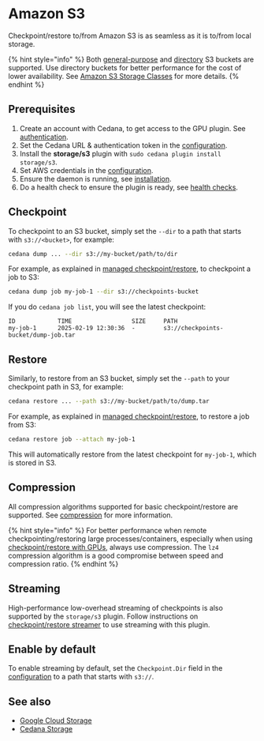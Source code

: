 # Amazon S3

Checkpoint/restore to/from Amazon S3 is as seamless as it is to/from local storage.

{% hint style="info" %}
Both [general-purpose](https://docs.aws.amazon.com/AmazonS3/latest/userguide/UsingBucket.html) and [directory](https://docs.aws.amazon.com/AmazonS3/latest/userguide/directory-buckets-overview.html) S3 buckets are supported. Use directory buckets for better performance for the cost of lower availability. See [Amazon S3 Storage Classes](https://aws.amazon.com/s3/storage-classes/#topic-0) for more details.
{% endhint %}

## Prerequisites

1. Create an account with Cedana, to get access to the GPU plugin. See [authentication](../../get-started/authentication.md).
2. Set the Cedana URL & authentication token in the [configuration](../../get-started/configuration.md).
3. Install the **storage/s3** plugin with `sudo cedana plugin install storage/s3`.
4. Set AWS credentials in the [configuration](../../get-started/configuration.md).
5. Ensure the daemon is running, see [installation](../../get-started/installation.md).
6. Do a health check to ensure the plugin is ready, see [health checks](../../get-started/health.md).

## Checkpoint

To checkpoint to an S3 bucket, simply set the `--dir` to a path that starts with `s3://<bucket>`, for example:

```sh
cedana dump ... --dir s3://my-bucket/path/to/dir
```

For example, as explained in [managed checkpoint/restore](../cr.md#managed-checkpoint-restore), to checkpoint a job to S3:

```sh
cedana dump job my-job-1 --dir s3://checkpoints-bucket
```

If you do `cedana job list`, you will see the latest checkpoint:

```
ID            TIME                 SIZE     PATH
my-job-1      2025-02-19 12:30:36  -        s3://checkpoints-bucket/dump-job.tar
```

## Restore

Similarly, to restore from an S3 bucket, simply set the `--path` to your checkpoint path in S3, for example:

```sh
cedana restore ... --path s3://my-bucket/path/to/dump.tar
```

For example, as explained in [managed checkpoint/restore](../cr.md#managed-checkpoint-restore), to restore a job from S3:

```sh
cedana restore job --attach my-job-1
```

This will automatically restore from the latest checkpoint for `my-job-1`, which is stored in S3.

## Compression

All compression algorithms supported for basic checkpoint/restore are supported. See [compression](../cr.md#compression) for more information.

{% hint style="info" %}
For better performance when remote checkpointing/restoring large processes/containers, especially when using [checkpoint/restore with GPUs](../gpu/cr.md), always use compression. The `lz4` compression algorithm is a good compromise between speed and compression ratio.
{% endhint %}

## Streaming

High-performance low-overhead streaming of checkpoints is also supported by the `storage/s3` plugin. Follow instructions on [checkpoint/restore streamer](../cr.md#checkpoint-restore-streamer) to use streaming with this plugin.

## Enable by default

To enable streaming by default, set the `Checkpoint.Dir` field in the [configuration](../../get-started/configuration.md) to a path that starts with `s3://`.

## See also

- [Google Cloud Storage](storage/gcs.md)
- [Cedana Storage](storage/cedana.md)

